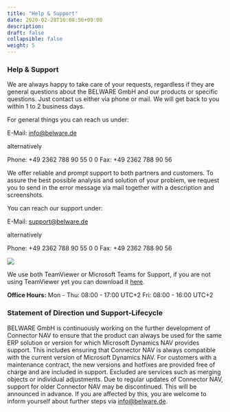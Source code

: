 ```yaml
---
title: "Help & Support"
date: 2020-02-28T10:08:56+09:00
description: 
draft: false
collapsible: false
weight: 5
---
```

### Help & Support

We are always happy to take care of your requests, regardless if they are general questions about the BELWARE GmbH and our products or specific questions. Just contact us either via phone or mail. We will get back to you within 1 to 2 business days.

For general things you can reach us under:

E-Mail: info@belware.de

alternatively

Phone: +49 2362 788 90 55 0 0
Fax: +49 2362 788 90 56

We offer reliable and prompt support to both partners and customers. To assure the best possible analysis and solution of your problem, we request you to send in the error message via mail together with a description and screenshots.

You can reach our support under:

E-Mail: support@belware.de

alternatively

Phone: +49 2362 788 90 55 0 0
Fax: +49 2362 788 90 56

![](images/Support/TeamviewerTeams.PNG)

We use both TeamViewer or Microsoft Teams for Support, if you are not using TeamViewer yet you can download it [here](https://get.teamviewer.com/belware).

**Office Hours:**
Mon - Thu: 08:00 - 17:00 UTC+2
Fri: 08:00 - 16:00 UTC+2

### Statement of Direction und Support-Lifecycle

BELWARE GmbH is continuously working on the further development of Connector NAV to ensure that the product can always be used for the same ERP solution or version for which Microsoft Dynamics NAV provides support. This includes ensuring that Connector NAV is always compatible with the current version of Microsoft Dynamics NAV. For customers with a maintenance contract, the new versions and hotfixes are provided free of charge and are included in support. Excluded are services such as merging objects or individual adjustments. Due to regular updates of Connector NAV, support for older Connector NAV may be discontinued. This will be announced in advance. If you are affected by this, you are welcome to inform yourself about further steps via info@belware.de.